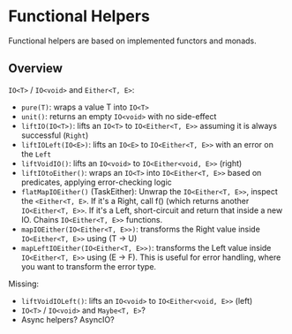 # Functional Helpers

Functional helpers are based on implemented functors and monads.

## Overview

`IO<T>` / `IO<void>` and `Either<T, E>`:

- `pure(T)`: wraps a value T into `IO<T>`
- `unit()`: returns an empty `IO<void>` with no side-effect
- `liftIO(IO<T>)`: lifts an `IO<T>` to `IO<Either<T, E>>` assuming it is always successful (`Right`)
- `liftIOLeft(IO<E>)`: lifts an `IO<E>` to `IO<Either<T, E>>` with an error on the `Left`
- `liftVoidIO()`: lifts an `IO<void>` to `IO<Either<void, E>>` (right)
- `liftIOtoEither()`: wraps an `IO<T>` into `IO<Either<T, E>>` based on predicates, applying error-checking logic
- `flatMapIOEither()` (TaskEither): Unwrap the `IO<Either<T, E>>`, inspect the `<Either<T, E>`. If it's a Right, call f() (which returns another `IO<Either<T, E>>`. If it's a Left, short-circuit and return that inside a new IO. Chains `IO<Either<T, E>>` functions.
- `mapIOEither(IO<Either<T, E>>)`: transforms the Right value inside `IO<Either<T, E>>` using (T -> U)
- `mapLeftIOEither(IO<Either<T, E>>)`: transforms the Left value inside `IO<Either<T, E>>` using (E -> F). This is useful for error handling, where you want to transform the error type.

Missing:

- `liftVoidIOLeft()`: lifts an `IO<void>` to `IO<Either<void, E>>` (left)
- `IO<T>` / `IO<void>` and `Maybe<T, E>`?
- Async helpers? AsyncIO?
